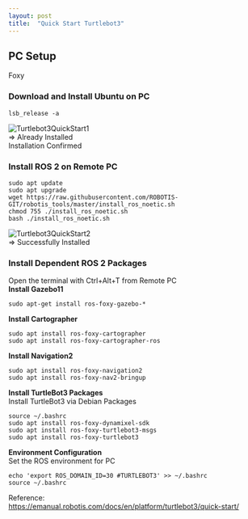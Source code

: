 ```yaml
---
layout: post
title:  "Quick Start Turtlebot3"
---
```


## PC Setup
Foxy <br/>
### Download and Install Ubuntu on PC
```
lsb_release -a
```
![Turtlebot3QuickStart1](https://github.com/growingpenguin/growingpenguin.github.io/assets/110277903/d91f1b0b-6f13-4eb5-b19a-5df2f7a8e7af) <br/>
=> Already Installed <br/>
Installation Confirmed <br/>

### Install ROS 2 on Remote PC
```
sudo apt update
sudo apt upgrade
wget https://raw.githubusercontent.com/ROBOTIS-GIT/robotis_tools/master/install_ros_noetic.sh
chmod 755 ./install_ros_noetic.sh 
bash ./install_ros_noetic.sh
```
![Turtlebot3QuickStart2](https://github.com/growingpenguin/growingpenguin.github.io/assets/110277903/4b163a5f-92a9-4dba-9ee7-e1332f2551b6) <br/>
=> Successfully Installed <br/>

### Install Dependent ROS 2 Packages
Open the terminal with Ctrl+Alt+T from Remote PC <br/>
**Install Gazebo11**  <br/>
```
sudo apt-get install ros-foxy-gazebo-*
```
**Install Cartographer** <br/>
```
sudo apt install ros-foxy-cartographer
sudo apt install ros-foxy-cartographer-ros
```
**Install Navigation2** <br/>
```
sudo apt install ros-foxy-navigation2
sudo apt install ros-foxy-nav2-bringup
```
**Install TurtleBot3 Packages** <br/>
Install TurtleBot3 via Debian Packages <br/>
```
source ~/.bashrc
sudo apt install ros-foxy-dynamixel-sdk
sudo apt install ros-foxy-turtlebot3-msgs
sudo apt install ros-foxy-turtlebot3
```
**Environment Configuration** <br/>
Set the ROS environment for PC <br/>
```
echo 'export ROS_DOMAIN_ID=30 #TURTLEBOT3' >> ~/.bashrc
source ~/.bashrc
```

Reference: <br/>
https://emanual.robotis.com/docs/en/platform/turtlebot3/quick-start/ <br/>
